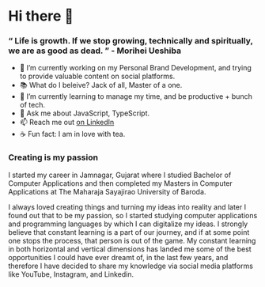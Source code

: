 # Hi there 👋

### “ Life is growth. If we stop growing, technically and spiritually, we are as good as dead. ” - Morihei Ueshiba

- 🔭 I’m currently working on my Personal Brand Development, and trying to provide valuable content on social platforms.
- 📚 What do I beleive? Jack of all, Master of a one.
- 🌱 I’m currently learning to manage my time, and be productive + bunch of tech.
- 💬 Ask me about JavaScript, TypeScript.
- 📫 Reach me out [on LinkedIn](https://www.linkedin.com/in/adityapradhan10/)
- ☕ Fun fact: I am in love with tea.

### Creating is my passion
I started my career in Jamnagar, Gujarat where I studied Bachelor of Computer Applications and then completed my Masters in Computer Applications at The Maharaja Sayajirao University of Baroda.

I always loved creating things and turning my ideas into reality and later I found out that to be my passion, so I started studying computer applications and programming languages by which I can digitalize my ideas. I strongly believe that constant learning is a part of our journey, and if at some point one stops the process, that person is out of the game. My constant learning in both horizontal and vertical dimensions has landed me some of the best opportunities I could have ever dreamt of, in the last few years, and therefore I have decided to share my knowledge via social media platforms like YouTube, Instagram, and Linkedin.
